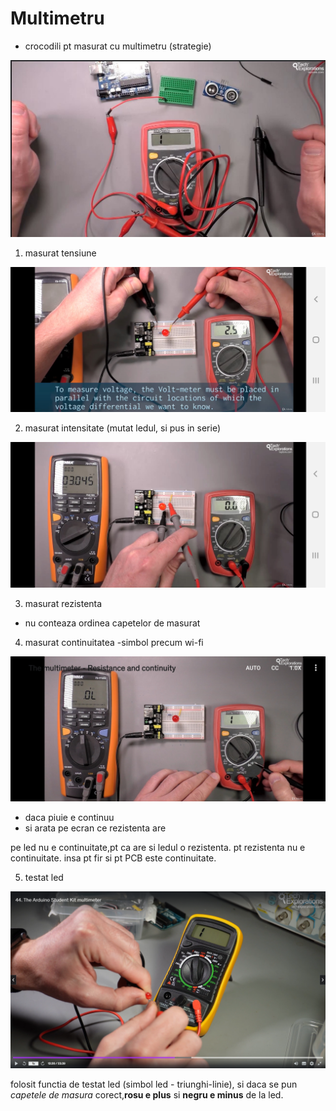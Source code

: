 <h1>Multimetru</h1>

- crocodili pt masurat cu multimetru (strategie)

<img src="_img/2/multimetru.JPG" alt="multimetru" />

1. masurat tensiune

<img src="_img/2/Screenshot_20230529-145957_Udemy.jpg" alt="Screenshot_20230529-145957_Udemy" />

2. masurat intensitate (mutat ledul, si pus in serie)

<img src="_img/2/Screenshot_20230529-151827_Udemy.jpg" alt="Screenshot_20230529-151827_Udemy" />

3. masurat rezistenta
- nu conteaza ordinea capetelor de masurat

4. masurat continuitatea  -simbol precum wi-fi

<img src="_img/2/Screenshot_20230529-152509_Udemy.jpg" alt="Screenshot_20230529-152509_Udemy" />

- daca piuie e continuu
- si arata pe ecran ce rezistenta are

pe led nu e continuitate,pt ca are si ledul o rezistenta. pt rezistenta nu e continuitate.
insa pt fir si pt PCB este continuitate.

5. testat led

<img src="_img/2/image.png" alt="image" />

folosit functia de testat led (simbol led - triunghi-linie), si daca se pun <i>capetele de masura</i> corect,<b>rosu e plus</b> si <b>negru e minus</b> de la led.